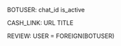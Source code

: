 
BOTUSER:
    chat_id
    is_active


CASH_LINK:
    URL
    TITLE

REVIEW:
    USER = FOREIGN(BOTUSER)